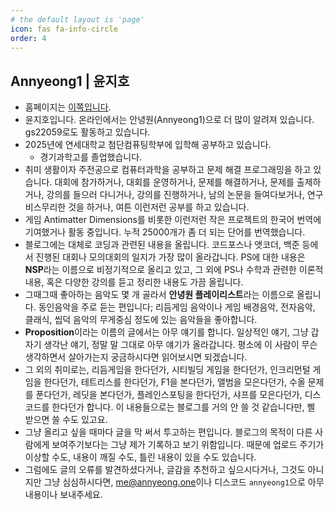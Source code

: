 ```yaml
---
# the default layout is 'page'
icon: fas fa-info-circle
order: 4
---
```

## Annyeong1 | 윤지호
- 홈페이지는 [이쪽입니다](https://annyeong.one/).
- 윤지호입니다. 온라인에서는 안녕원(Annyeong1)으로 더 많이 알려져 있습니다. gs22059로도 활동하고 있습니다.
- 2025년에 연세대학교 첨단컴퓨팅학부에 입학해 공부하고 있습니다.
	- 경기과학고를 졸업했습니다.
- 취미 생활이자 주전공으로 컴퓨터과학을 공부하고 문제 해결 프로그래밍을 하고 있습니다. 대회에 참가하거나, 대회를 운영하거나, 문제를 해결하거나, 문제를 출제하거나, 강의를 들으러 다니거나, 강의를 진행하거나, 남의 논문을 들여다보거나, 연구 비스무리한 것을 하거나, 여튼 이런저런 공부를 하고 있습니다.
- 게임 Antimatter Dimensions를 비롯한 이런저런 작은 프로젝트의 한국어 번역에 기여했거나 활동 중입니다. 누적 25000개가 좀 더 되는 단어를 번역했습니다.
- 블로그에는 대체로 코딩과 관련된 내용을 올립니다. 코드포스나 앳코더, 백준 등에서 진행된 대회나 모의대회의 일지가 가장 많이 올라갑니다. PS에 대한 내용은 **NSP**라는 이름으로 비정기적으로 올리고 있고, 그 외에 PS나 수학과 관련한 이론적 내용, 혹은 다양한 강의를 듣고 정리한 내용도 가끔 올립니다.
- 그때그때 좋아하는 음악도 몇 개 골라서 **안녕원 플레이리스트**라는 이름으로 올립니다. 동인음악을 주로 듣는 편입니다; 리듬게임 음악이나 게임 배경음악, 전자음악, 클래식, 씹덕 음악의 무게중심 정도에 있는 음악들을 좋아합니다.
- **Proposition**이라는 이름의 글에서는 아무 얘기를 합니다. 일상적인 얘기, 그냥 갑자기 생각난 얘기, 정말 말 그대로 아무 얘기가 올라갑니다. 평소에 이 사람이 무슨 생각하면서 살아가는지 궁금하시다면 읽어보시면 되겠습니다.
- 그 외의 취미로는, 리듬게임을 한다던가, 시티빌딩 게임을 한다던가, 인크리먼털 게임을 한다던가, 테트리스를 한다던가, F1을 본다던가, 앨범을 모은다던가, 수올 문제를 푼다던가, 레딧을 본다던가, 플레인스포팅을 한다던가, 샤프를 모은다던가, 디스코드를 한다던가 합니다. 이 내용들으로는 블로그를 거의 안 쓸 것 같습니다만, 삘 받으면 쓸 수도 있고요.
- 그냥 올리고 싶을 때마다 글을 막 써서 투고하는 편입니다. 블로그의 목적이 다른 사람에게 보여주기보다는 그냥 제가 기록하고 보기 위함입니다. 때문에 업로드 주기가 이상할 수도, 내용이 깨질 수도, 틀린 내용이 있을 수도 있습니다.
- 그럼에도 글의 오류를 발견하셨다거나, 글감을 추천하고 싶으시다거나, 그것도 아니지만 그냥 심심하시다면, <me@annyeong.one>이나 디스코드 `annyeong1`으로 아무 내용이나 보내주세요.

